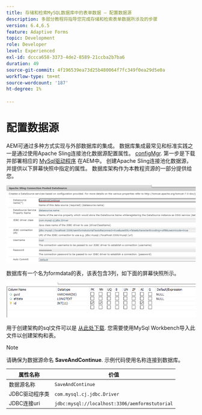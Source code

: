 ```yaml
---
title: 存储和检索MySQL数据库中的表单数据 — 配置数据源
description: 多部分教程将指导您完成存储和检索表单数据所涉及的步骤
version: 6.4,6.5
feature: Adaptive Forms
topic: Development
role: Developer
level: Experienced
exl-id: dccca658-3373-4de2-8589-21ccba2b7ba6
duration: 49
source-git-commit: 4f196539ea73d25b480064f7fc349f0ea29d5e0a
workflow-type: tm+mt
source-wordcount: '187'
ht-degree: 1%

---
```


# 配置数据源

AEM可通过多种方式实现与外部数据库的集成。 数据库集成最常见和标准实践之一是通过使用Apache Sling连接池化数据源配置属性。 [configMgr](http://localhost:4502/system/console/configMgr).
第一步是下载并部署相应的 [MySql驱动程序](https://mvnrepository.com/artifact/mysql/mysql-connector-java) 在AEM中。
创建Apache Sling连接池化数据源，并提供以下屏幕快照中指定的属性。 数据库架构作为本教程资源的一部分提供给您。

![数据源](assets/save-continue.PNG)

数据库有一个名为formdata的表，该表包含3列，如下面的屏幕快照所示。

![数据库](assets/data-base-tables.PNG)

用于创建架构的sql文件可以是 [从此处下载](assets/form-data-db.sql). 您需要使用MySql Workbench导入此文件以创建架构和表。

>[!NOTE]
>请确保为数据源命名 **SaveAndContinue**. 示例代码使用名称连接到数据库。

| 属性名称 | 价值 |
| ------------------------|---------------------------------------|
| 数据源名称 | `SaveAndContinue` |
| JDBC驱动程序类 | `com.mysql.cj.jdbc.Driver` |
| JDBC连接uri | `jdbc:mysql://localhost:3306/aemformstutorial` |
